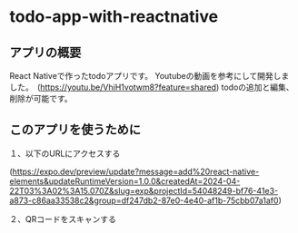 # todo-app-with-reactnative

## アプリの概要

React Nativeで作ったtodoアプリです。
Youtubeの動画を参考にして開発しました。　(https://youtu.be/VhiH1votwm8?feature=shared)
todoの追加と編集、削除が可能です。

## このアプリを使うために

１、以下のURLにアクセスする
  
(https://expo.dev/preview/update?message=add%20react-native-elements&updateRuntimeVersion=1.0.0&createdAt=2024-04-22T03%3A02%3A15.070Z&slug=exp&projectId=54048249-bf76-41e3-a873-c86aa33538c2&group=df247db2-87e0-4e40-af1b-75cbb07a1af0)

２、QRコードをスキャンする
